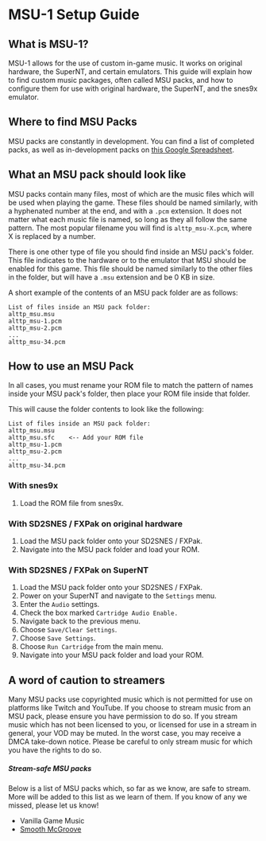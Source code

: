 # MSU-1 Setup Guide

## What is MSU-1?
MSU-1 allows for the use of custom in-game music. It works on original hardware, the SuperNT, and certain emulators.
This guide will explain how to find custom music packages, often called MSU packs, and how to configure
them for use with original hardware, the SuperNT, and the snes9x emulator.

## Where to find MSU Packs
MSU packs are constantly in development. You can find a list of completed packs, as well as in-development packs on
[this Google Spreadsheet](https://docs.google.com/spreadsheets/d/1XRkR4Xy6S24UzYkYBAOv-VYWPKZIoUKgX04RbjF128Q).

## What an MSU pack should look like
MSU packs contain many files, most of which are the music files which will be used when playing the game. These files
should be named similarly, with a hyphenated number at the end, and with a `.pcm` extension. It does not matter what
each music file is named, so long as they all follow the same pattern. The most popular filename you will find is
`alttp_msu-X.pcm`, where X is replaced by a number.

There is one other type of file you should find inside an MSU pack's folder. This file indicates to the hardware or
to the emulator that MSU should be enabled for this game. This file should be named similarly to the other files in
the folder, but will have a `.msu` extension and be 0 KB in size.

A short example of the contents of an MSU pack folder are as follows:
```
List of files inside an MSU pack folder:
alttp_msu.msu
alttp_msu-1.pcm
alttp_msu-2.pcm
...
alttp_msu-34.pcm
```

## How to use an MSU Pack
In all cases, you must rename your ROM file to match the pattern of names inside your MSU pack's folder, then place
your ROM file inside that folder.

This will cause the folder contents to look like the following:
```
List of files inside an MSU pack folder:
alttp_msu.msu
alttp_msu.sfc    <-- Add your ROM file
alttp_msu-1.pcm
alttp_msu-2.pcm
...
alttp_msu-34.pcm
```

### With snes9x
1. Load the ROM file from snes9x.

### With SD2SNES / FXPak on original hardware
1. Load the MSU pack folder onto your SD2SNES / FXPak.
2. Navigate into the MSU pack folder and load your ROM.

### With SD2SNES / FXPak on SuperNT
1. Load the MSU pack folder onto your SD2SNES / FXPak.
2. Power on your SuperNT and navigate to the `Settings` menu.
3. Enter the `Audio` settings.
4. Check the box marked `Cartridge Audio Enable.`
5. Navigate back to the previous menu.
6. Choose `Save/Clear Settings`.
7. Choose `Save Settings`.
8. Choose `Run Cartridge` from the main menu.
9. Navigate into your MSU pack folder and load your ROM.

## A word of caution to streamers
Many MSU packs use copyrighted music which is not permitted for use on platforms like Twitch and YouTube.
If you choose to stream music from an MSU pack, please ensure you have permission to do so. If you stream
music which has not been licensed to you, or licensed for use in a stream in general, your VOD may be muted. 
In the worst case, you may receive a DMCA take-down notice. Please be careful to only stream music for which
you have the rights to do so.

##### Stream-safe MSU packs
Below is a list of MSU packs which, so far as we know, are safe to stream. More will be added to this list as
we learn of them. If you know of any we missed, please let us know!
- Vanilla Game Music
- [Smooth McGroove](https://drive.google.com/open?id=1JDa1jCKg5hG0Km6xNpmIgf4kDMOxVp3n)
